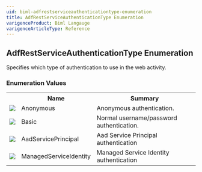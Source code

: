 ```yaml
---
uid: biml-adfrestserviceauthenticationtype-enumeration
title: AdfRestServiceAuthenticationType Enumeration
varigenceProduct: Biml Langauge
varigenceArticleType: Reference
---
```


## AdfRestServiceAuthenticationType Enumeration<div class="LanguageSummary"><div class ="SummaryItem">Specifies which type of authentication to use in the web activity.</div></div><div class="EnumValueGroup">### Enumeration Values<table id="EnumValue" class="MemberList"><tbody><tr><th class="MemberTypeIconColumnHeader">&nbsp;</th><th class="MemberNameColumnHeader">Name</th><th class="MemberSummaryColumnHeader">Summary</th></tr><tr class="cd0"><td align="center" class="MemberTypeIcon"><img src="enumValue.png"></img></td><td class="MemberName">Anonymous</td><td class="MemberSummary"><div class ="SummaryItem">Anonymous authentication.</div></td></tr><tr class="cd1"><td align="center" class="MemberTypeIcon"><img src="enumValue.png"></img></td><td class="MemberName">Basic</td><td class="MemberSummary"><div class ="SummaryItem">Normal username/password authentication.</div></td></tr><tr class="cd0"><td align="center" class="MemberTypeIcon"><img src="enumValue.png"></img></td><td class="MemberName">AadServicePrincipal</td><td class="MemberSummary"><div class ="SummaryItem">Aad Service Principal authentication</div></td></tr><tr class="cd1"><td align="center" class="MemberTypeIcon"><img src="enumValue.png"></img></td><td class="MemberName">ManagedServiceIdentity</td><td class="MemberSummary"><div class ="SummaryItem">Managed Service Identity authentication</div></td></tr></tbody></table></div>